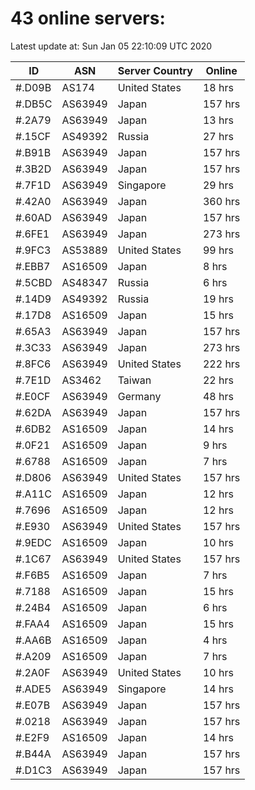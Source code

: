 # 43 online servers:

Latest update at: Sun Jan 05 22:10:09 UTC 2020

| ID | ASN | Server Country | Online |
| -- | --- | -------------- | ------ |
| #.D09B | AS174 | United States | 18 hrs |
| #.DB5C | AS63949 | Japan | 157 hrs |
| #.2A79 | AS63949 | Japan | 13 hrs |
| #.15CF | AS49392 | Russia | 27 hrs |
| #.B91B | AS63949 | Japan | 157 hrs |
| #.3B2D | AS63949 | Japan | 157 hrs |
| #.7F1D | AS63949 | Singapore | 29 hrs |
| #.42A0 | AS63949 | Japan | 360 hrs |
| #.60AD | AS63949 | Japan | 157 hrs |
| #.6FE1 | AS63949 | Japan | 273 hrs |
| #.9FC3 | AS53889 | United States | 99 hrs |
| #.EBB7 | AS16509 | Japan | 8 hrs |
| #.5CBD | AS48347 | Russia | 6 hrs |
| #.14D9 | AS49392 | Russia | 19 hrs |
| #.17D8 | AS16509 | Japan | 15 hrs |
| #.65A3 | AS63949 | Japan | 157 hrs |
| #.3C33 | AS63949 | Japan | 273 hrs |
| #.8FC6 | AS63949 | United States | 222 hrs |
| #.7E1D | AS3462 | Taiwan | 22 hrs |
| #.E0CF | AS63949 | Germany | 48 hrs |
| #.62DA | AS63949 | Japan | 157 hrs |
| #.6DB2 | AS16509 | Japan | 14 hrs |
| #.0F21 | AS16509 | Japan | 9 hrs |
| #.6788 | AS16509 | Japan | 7 hrs |
| #.D806 | AS63949 | United States | 157 hrs |
| #.A11C | AS16509 | Japan | 12 hrs |
| #.7696 | AS16509 | Japan | 12 hrs |
| #.E930 | AS63949 | United States | 157 hrs |
| #.9EDC | AS16509 | Japan | 10 hrs |
| #.1C67 | AS63949 | United States | 157 hrs |
| #.F6B5 | AS16509 | Japan | 7 hrs |
| #.7188 | AS16509 | Japan | 15 hrs |
| #.24B4 | AS16509 | Japan | 6 hrs |
| #.FAA4 | AS16509 | Japan | 15 hrs |
| #.AA6B | AS16509 | Japan | 4 hrs |
| #.A209 | AS16509 | Japan | 7 hrs |
| #.2A0F | AS63949 | United States | 10 hrs |
| #.ADE5 | AS63949 | Singapore | 14 hrs |
| #.E07B | AS63949 | Japan | 157 hrs |
| #.0218 | AS63949 | Japan | 157 hrs |
| #.E2F9 | AS16509 | Japan | 14 hrs |
| #.B44A | AS63949 | Japan | 157 hrs |
| #.D1C3 | AS63949 | Japan | 157 hrs |

